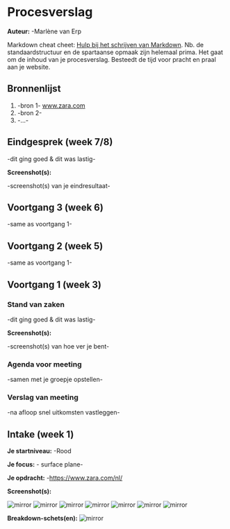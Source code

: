 # Procesverslag
**Auteur:** -Marlène van Erp

Markdown cheat cheet: [Hulp bij het schrijven van Markdown](https://github.com/adam-p/markdown-here/wiki/Markdown-Cheatsheet). Nb. de standaardstructuur en de spartaanse opmaak zijn helemaal prima. Het gaat om de inhoud van je procesverslag. Besteedt de tijd voor pracht en praal aan je website.



## Bronnenlijst
1. -bron 1- www.zara.com 
2. -bron 2-
3. -...-



## Eindgesprek (week 7/8)

-dit ging goed & dit was lastig-

**Screenshot(s):**

-screenshot(s) van je eindresultaat-



## Voortgang 3 (week 6)

-same as voortgang 1-



## Voortgang 2 (week 5)

-same as voortgang 1-



## Voortgang 1 (week 3)

### Stand van zaken

-dit ging goed & dit was lastig-

**Screenshot(s):**

-screenshot(s) van hoe ver je bent-

### Agenda voor meeting

-samen met je groepje opstellen-

### Verslag van meeting

-na afloop snel uitkomsten vastleggen-



## Intake (week 1)

**Je startniveau:** -Rood

**Je focus:** - surface plane-

**Je opdracht:** -https://www.zara.com/nl/

**Screenshot(s):** 

![mirror](images/Home.PNG)
![mirror](images/collectie.PNG)
![mirror](images/joinlife.PNG)
![mirror](images/footer.PNG)
![mirror](images/content.png)
![mirror](images/kleding.png)
![mirror](images/kledingcloseup.png)

**Breakdown-schets(en):**
![mirror](images/Breakdownschets_week1_FD.jpg)


